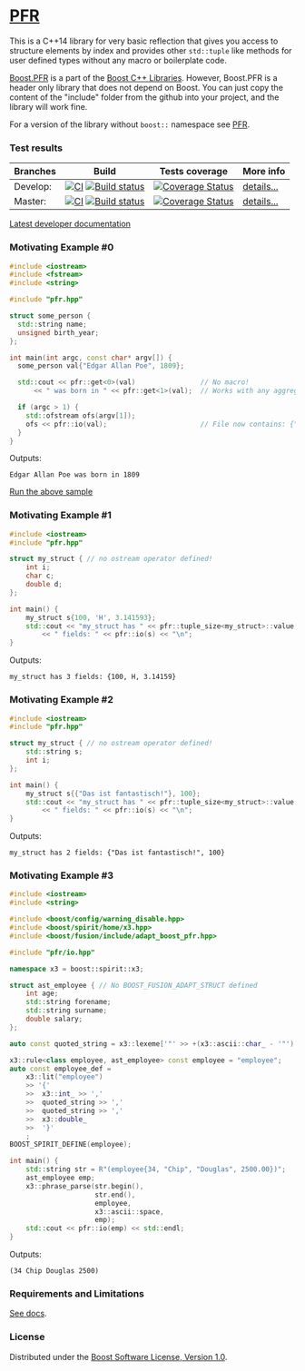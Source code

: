 # [PFR](https://apolukhin.github.io/pfr_non_boost/)

This is a C++14 library for very basic reflection that gives you access to structure elements by index and provides
other `std::tuple` like methods for user defined types without any macro or boilerplate code.

[Boost.PFR](https://boost.org/libs/pfr) is a part of the [Boost C++ Libraries](https://github.com/boostorg). However,
Boost.PFR is a header only library that does not depend on Boost. You can just copy the content of the "include" folder
from the github into your project, and the library will work fine.

For a version of the library without `boost::` namespace see [PFR](https://github.com/apolukhin/pfr_non_boost).

### Test results

 Branches | Build                                                                                                                                                                                                                                                                                                                      | Tests coverage                                                                                                                                                       | More info                                                                        
----------|----------------------------------------------------------------------------------------------------------------------------------------------------------------------------------------------------------------------------------------------------------------------------------------------------------------------------|----------------------------------------------------------------------------------------------------------------------------------------------------------------------|----------------------------------------------------------------------------------
 Develop: | [![CI](https://github.com/boostorg/pfr/actions/workflows/ci.yml/badge.svg?branch=develop)](https://github.com/boostorg/pfr/actions/workflows/ci.yml) [![Build status](https://ci.appveyor.com/api/projects/status/0mavmnkdmltcdmqa/branch/develop?svg=true)](https://ci.appveyor.com/project/apolukhin/pfr/branch/develop) | [![Coverage Status](https://coveralls.io/repos/github/apolukhin/magic_get/badge.png?branch=develop)](https://coveralls.io/github/apolukhin/magic_get?branch=develop) | [details...](https://www.boost.org/development/tests/develop/developer/pfr.html) 
 Master:  | [![CI](https://github.com/boostorg/pfr/actions/workflows/ci.yml/badge.svg?branch=master)](https://github.com/boostorg/pfr/actions/workflows/ci.yml) [![Build status](https://ci.appveyor.com/api/projects/status/0mavmnkdmltcdmqa/branch/master?svg=true)](https://ci.appveyor.com/project/apolukhin/pfr/branch/master)    | [![Coverage Status](https://coveralls.io/repos/github/apolukhin/magic_get/badge.png?branch=master)](https://coveralls.io/github/apolukhin/magic_get?branch=master)   | [details...](https://www.boost.org/development/tests/master/developer/pfr.html)  

[Latest developer documentation](https://www.boost.org/doc/libs/develop/doc/html/boost_pfr.html)

### Motivating Example #0

```c++
#include <iostream>
#include <fstream>
#include <string>

#include "pfr.hpp"

struct some_person {
  std::string name;
  unsigned birth_year;
};

int main(int argc, const char* argv[]) {
  some_person val{"Edgar Allan Poe", 1809};

  std::cout << pfr::get<0>(val)                // No macro!
      << " was born in " << pfr::get<1>(val);  // Works with any aggregate initializables!

  if (argc > 1) {
    std::ofstream ofs(argv[1]);
    ofs << pfr::io(val);                       // File now contains: {"Edgar Allan Poe", 1809}
  }
}
```

Outputs:

```
Edgar Allan Poe was born in 1809
```

[Run the above sample](https://godbolt.org/z/PfYsWKb7v)

### Motivating Example #1

```c++
#include <iostream>
#include "pfr.hpp"

struct my_struct { // no ostream operator defined!
    int i;
    char c;
    double d;
};

int main() {
    my_struct s{100, 'H', 3.141593};
    std::cout << "my_struct has " << pfr::tuple_size<my_struct>::value
        << " fields: " << pfr::io(s) << "\n";
}

```

Outputs:

```
my_struct has 3 fields: {100, H, 3.14159}
```

### Motivating Example #2

```c++
#include <iostream>
#include "pfr.hpp"

struct my_struct { // no ostream operator defined!
    std::string s;
    int i;
};

int main() {
    my_struct s{{"Das ist fantastisch!"}, 100};
    std::cout << "my_struct has " << pfr::tuple_size<my_struct>::value
        << " fields: " << pfr::io(s) << "\n";
}

```

Outputs:

```
my_struct has 2 fields: {"Das ist fantastisch!", 100}
```

### Motivating Example #3

```c++
#include <iostream>
#include <string>

#include <boost/config/warning_disable.hpp>
#include <boost/spirit/home/x3.hpp>
#include <boost/fusion/include/adapt_boost_pfr.hpp>

#include "pfr/io.hpp"

namespace x3 = boost::spirit::x3;

struct ast_employee { // No BOOST_FUSION_ADAPT_STRUCT defined
    int age;
    std::string forename;
    std::string surname;
    double salary;
};

auto const quoted_string = x3::lexeme['"' >> +(x3::ascii::char_ - '"') >> '"'];

x3::rule<class employee, ast_employee> const employee = "employee";
auto const employee_def =
    x3::lit("employee")
    >> '{'
    >>  x3::int_ >> ','
    >>  quoted_string >> ','
    >>  quoted_string >> ','
    >>  x3::double_
    >>  '}'
    ;
BOOST_SPIRIT_DEFINE(employee);

int main() {
    std::string str = R"(employee{34, "Chip", "Douglas", 2500.00})";
    ast_employee emp;
    x3::phrase_parse(str.begin(),
                     str.end(),
                     employee,
                     x3::ascii::space,
                     emp);
    std::cout << pfr::io(emp) << std::endl;
}

```

Outputs:

```
(34 Chip Douglas 2500)
```

### Requirements and Limitations

[See docs](https://www.boost.org/doc/libs/develop/doc/html/boost_pfr.html).

### License

Distributed under the [Boost Software License, Version 1.0](https://boost.org/LICENSE_1_0.txt).
